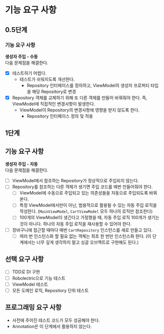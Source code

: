 # 기능 요구 사항

## 0.5단계

### 기능 요구 사항

**생성자 주입 - 수동**  
다음 문제점을 해결한다.  

- [x] 테스트하기 어렵다.
  - 테스트가 쉬워지도록 개선한다.
    - Repository 인터페이스를 정의하고, ViewModel의 생성자 프로퍼티 타입을 해당 Repository로 변경
- [x] Repository 객체를 교체하기 위해 또 다른 객체를 만들어 바꿔줘야 한다. 즉, ViewModel에 직접적인 변경사항이 발생한다.
  - ViewModel이 Repository의 변경사항에 영향을 받지 않도록 한다.
    - Repository 인터페이스 정의 및 적용


## 1단계

## 기능 요구 사항

**생성자 주입 - 자동**  
다음 문제점을 해결한다.  

- [ ] ViewModel에서 참조하는 Repository가 정상적으로 주입되지 않는다.
- [ ] Repository를 참조하는 다른 객체가 생기면 주입 코드를 매번 만들어줘야 한다.
  - [ ] ViewModel에 수동으로 주입되고 있는 의존성들을 자동으로 주입되도록 바꿔본다.
  - [ ] 특정 ViewModel에서만이 아닌, 범용적으로 활용될 수 있는 자동 주입 로직을 작성한다. (`MainViewModel`, `CartViewModel` 모두 하나의 로직만 참조한다)
  - [ ] 100개의 ViewModel이 생긴다고 가정했을 때, 자동 주입 로직 100개가 생기는 것이 아니다. 하나의 자동 주입 로직을 재사용할 수 있어야 한다.
- [ ] 장바구니에 접근할 때마다 매번 `CartRepository` 인스턴스를 새로 만들고 있다.
  - [ ] 여러 번 인스턴스화 할 필요 없는 객체는 최초 한 번만 인스턴스화 한다. (이 단계에서는 너무 깊게 생각하지 말고 싱글 오브젝트로 구현해도 된다.)

## 선택 요구 사항

- [ ] TDD로 DI 구현
- [ ] Robolectric으로 기능 테스트
- [ ] ViewModel 테스트
- [ ] 모든 도메인 로직, Repository 단위 테스트

## 프로그래밍 요구 사항

- 사전에 주어진 테스트 코드가 모두 성공해야 한다.
- Annotation은 이 단계에서 활용하지 않는다.
